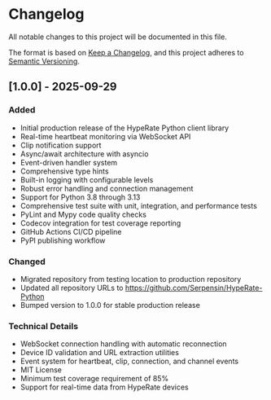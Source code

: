 # Changelog

All notable changes to this project will be documented in this file.

The format is based on [Keep a Changelog](https://keepachangelog.com/en/1.0.0/),
and this project adheres to [Semantic Versioning](https://semver.org/spec/v2.0.0.html).

## [1.0.0] - 2025-09-29

### Added
- Initial production release of the HypeRate Python client library
- Real-time heartbeat monitoring via WebSocket API
- Clip notification support
- Async/await architecture with asyncio
- Event-driven handler system
- Comprehensive type hints
- Built-in logging with configurable levels
- Robust error handling and connection management
- Support for Python 3.8 through 3.13
- Comprehensive test suite with unit, integration, and performance tests
- PyLint and Mypy code quality checks
- Codecov integration for test coverage reporting
- GitHub Actions CI/CD pipeline
- PyPI publishing workflow

### Changed
- Migrated repository from testing location to production repository
- Updated all repository URLs to https://github.com/Serpensin/HypeRate-Python
- Bumped version to 1.0.0 for stable production release

### Technical Details
- WebSocket connection handling with automatic reconnection
- Device ID validation and URL extraction utilities
- Event system for heartbeat, clip, connection, and channel events
- MIT License
- Minimum test coverage requirement of 85%
- Support for real-time data from HypeRate devices